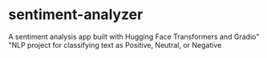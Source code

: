 # sentiment-analyzer
A sentiment analysis app built with Hugging Face Transformers and Gradio"  "NLP project for classifying text as Positive, Neutral, or Negative
